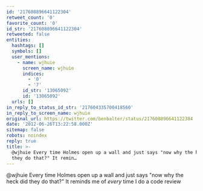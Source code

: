 ```yaml
---
id: '217608896641122304'
retweet_count: '0'
favorite_count: '0'
id_str: '217608896641122304'
retweeted: false
entities:
  hashtags: []
  symbols: []
  user_mentions:
    - name: wjhuie
      screen_name: wjhuie
      indices:
        - '0'
        - '7'
      id_str: '13065092'
      id: '13065092'
  urls: []
in_reply_to_status_id_str: '217604335700418560'
in_reply_to_screen_name: wjhuie
original_url: https://twitter.com/benbalter/status/217608896641122304
date: '2012-06-26T13:22:58.000Z'
sitemap: false
robots: noindex
reply: true
title: >-
  @wjhuie Every time Holmes open up a wall and just says "now why the heck did
  they do that?" It remin…
---
```


@wjhuie Every time Holmes open up a wall and just says "now why the heck did they do that?" It reminds me of *every* time I do a code review